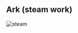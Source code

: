 ## Ark (steam work)
![steam](https://user-images.githubusercontent.com/93954648/175825603-0fdec312-5623-432d-8776-a23ebb20ccbb.png)
